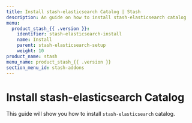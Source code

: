 ```yaml
---
title: Install stash-elasticsearch Catalog | Stash
description: An guide on how to install stash-elasticsearch catalog
menu:
  product_stash_{{ .version }}:
    identifier: stash-elasticsearch-install
    name: Install
    parent: stash-elasticsearch-setup
    weight: 10
product_name: stash
menu_name: product_stash_{{ .version }}
section_menu_id: stash-addons
---
```


# Install stash-elasticsearch Catalog

This guide will show you how to install `stash-elasticsearch` catalog.
